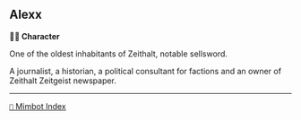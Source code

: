 ## Alexx

**🧙‍♂️ Character**

One of the oldest inhabitants of Zeithalt, notable sellsword.

A journalist, a historian, a political consultant for factions and an owner of Zeithalt Zeitgeist newspaper.


-----
[`📑` Mimbot Index](<https://zeithalt.github.io/r/#9a30>)
<!---
keywords: gm, sw
aliases: 
-->